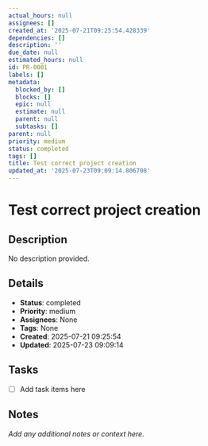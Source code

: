 ```yaml
---
actual_hours: null
assignees: []
created_at: '2025-07-21T09:25:54.428339'
dependencies: []
description: ''
due_date: null
estimated_hours: null
id: PR-0001
labels: []
metadata:
  blocked_by: []
  blocks: []
  epic: null
  estimate: null
  parent: null
  subtasks: []
parent: null
priority: medium
status: completed
tags: []
title: Test correct project creation
updated_at: '2025-07-23T09:09:14.806708'
---
```


# Test correct project creation

## Description
No description provided.

## Details
- **Status**: completed
- **Priority**: medium
- **Assignees**: None
- **Tags**: None
- **Created**: 2025-07-21 09:25:54
- **Updated**: 2025-07-23 09:09:14

## Tasks
- [ ] Add task items here

## Notes
_Add any additional notes or context here._
